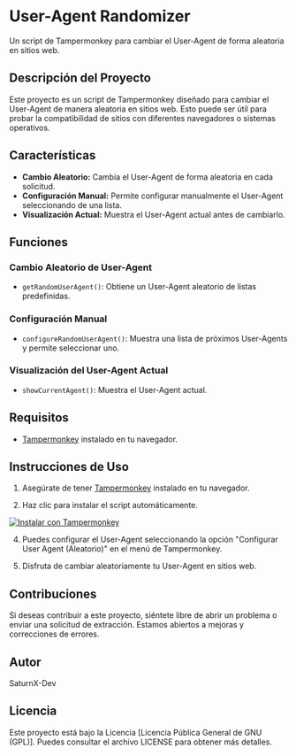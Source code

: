 # User-Agent Randomizer
Un script de Tampermonkey para cambiar el User-Agent de forma aleatoria en sitios web.

## Descripción del Proyecto

Este proyecto es un script de Tampermonkey diseñado para cambiar el User-Agent de manera aleatoria en sitios web. Esto puede ser útil para probar la compatibilidad de sitios con diferentes navegadores o sistemas operativos.

## Características

- **Cambio Aleatorio:** Cambia el User-Agent de forma aleatoria en cada solicitud.
- **Configuración Manual:** Permite configurar manualmente el User-Agent seleccionando de una lista.
- **Visualización Actual:** Muestra el User-Agent actual antes de cambiarlo.

## Funciones

### Cambio Aleatorio de User-Agent

- `getRandomUserAgent()`: Obtiene un User-Agent aleatorio de listas predefinidas.

### Configuración Manual

- `configureRandomUserAgent()`: Muestra una lista de próximos User-Agents y permite seleccionar uno.

### Visualización del User-Agent Actual

- `showCurrentAgent()`: Muestra el User-Agent actual.

## Requisitos

- [Tampermonkey](https://www.tampermonkey.net/) instalado en tu navegador.

## Instrucciones de Uso

1. Asegúrate de tener [Tampermonkey](https://www.tampermonkey.net/) instalado en tu navegador.

2. Haz clic para instalar el script automáticamente.

[![Instalar con Tampermonkey](https://img.shields.io/badge/Instalar%20con-Tampermonkey-1abc9c.svg)](https://github.com/SaturnX-Dev/User-Agent-Randomizer/raw/main/User-Agent-Randomizer.js)


4. Puedes configurar el User-Agent seleccionando la opción "Configurar User Agent (Aleatorio)" en el menú de Tampermonkey.

5. Disfruta de cambiar aleatoriamente tu User-Agent en sitios web.





## Contribuciones

Si deseas contribuir a este proyecto, siéntete libre de abrir un problema o enviar una solicitud de extracción. Estamos abiertos a mejoras y correcciones de errores.

## Autor

SaturnX-Dev

## Licencia

Este proyecto está bajo la Licencia [Licencia Pública General de GNU (GPL)]. Puedes consultar el archivo LICENSE para obtener más detalles.
